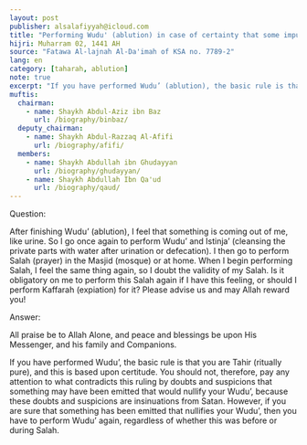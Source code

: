 ```yaml
---
layout: post
publisher: alsalafiyyah@icloud.com
title: "Performing Wudu' (ablution) in case of certainty that some impurity was discharged"
hijri: Muharram 02, 1441 AH
source: "Fatawa Al-lajnah Al-Da'imah of KSA no. 7789-2"
lang: en
category: [taharah, ablution]
note: true
excerpt: "If you have performed Wudu’ (ablution), the basic rule is that you are Tahir (ritually pure), and this is based upon certitude. You should not, therefore, pay any attention to what contradicts this ruling by doubts and suspicions that something may have been emitted that would nullify your Wudu’"
muftis:
  chairman: 
    - name: Shaykh Abdul-Aziz ibn Baz
      url: /biography/binbaz/
  deputy_chairman: 
    - name: Shaykh Abdul-Razzaq Al-Afifi
      url: /biography/afifi/
  members: 
    - name: Shaykh Abdullah ibn Ghudayyan
      url: /biography/ghudayyan/
    - name: Shaykh Abdullah Ibn Qa'ud
      url: /biography/qaud/
---
```


Question: 

After finishing Wudu’ (ablution), I feel that something is coming out of me, like urine. So I go once again to perform Wudu’ and Istinja’ (cleansing the private parts with water after urination or defecation). I then go to perform Salah (prayer) in the Masjid (mosque) or at home. When I begin performing Salah, I feel the same thing again, so I doubt the validity of my Salah. Is it obligatory on me to perform this Salah again if I have this feeling, or should I perform Kaffarah (expiation) for it? Please advise us and may Allah reward you! 

Answer: 

All praise be to Allah Alone, and peace and blessings be upon His Messenger, and his family and Companions.

If you have performed Wudu’, the basic rule is that you are Tahir (ritually pure), and this is based upon certitude. You should not, therefore, pay any attention to what contradicts this ruling by doubts and suspicions that something may have been emitted that would nullify your Wudu’, because these doubts and suspicions are insinuations from Satan. However, if you are sure that something has been emitted that nullifies your Wudu’, then you have to perform Wudu’ again, regardless of whether this was before or during Salah.
